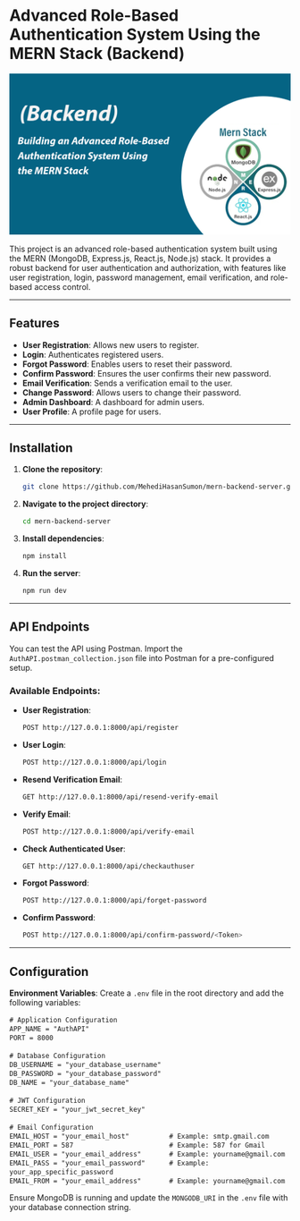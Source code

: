 # Advanced Role-Based Authentication System Using the MERN Stack (Backend)

![Banner](https://raw.githubusercontent.com/MehediHasanSumon/mern-backend-server/refs/heads/main/Banner.png)

This project is an advanced role-based authentication system built using the MERN (MongoDB, Express.js, React.js, Node.js) stack. It provides a robust backend for user authentication and authorization, with features like user registration, login, password management, email verification, and role-based access control.

---

## Features

- **User Registration**: Allows new users to register.
- **Login**: Authenticates registered users.
- **Forgot Password**: Enables users to reset their password.
- **Confirm Password**: Ensures the user confirms their new password.
- **Email Verification**: Sends a verification email to the user.
- **Change Password**: Allows users to change their password.
- **Admin Dashboard**: A dashboard for admin users.
- **User Profile**: A profile page for users.

---

## Installation

1. **Clone the repository**:

   ```bash
   git clone https://github.com/MehediHasanSumon/mern-backend-server.git
   ```

2. **Navigate to the project directory**:

   ```bash
   cd mern-backend-server
   ```

3. **Install dependencies**:

   ```bash
   npm install
   ```

4. **Run the server**:
   ```bash
   npm run dev
   ```

---

## API Endpoints

You can test the API using Postman. Import the `AuthAPI.postman_collection.json` file into Postman for a pre-configured setup.

### Available Endpoints:

- **User Registration**:

  ```bash
  POST http://127.0.0.1:8000/api/register
  ```

- **User Login**:

  ```bash
  POST http://127.0.0.1:8000/api/login
  ```

- **Resend Verification Email**:

  ```bash
  GET http://127.0.0.1:8000/api/resend-verify-email
  ```

- **Verify Email**:

  ```bash
  POST http://127.0.0.1:8000/api/verify-email
  ```

- **Check Authenticated User**:

  ```bash
  GET http://127.0.0.1:8000/api/checkauthuser
  ```

- **Forgot Password**:

  ```bash
  POST http://127.0.0.1:8000/api/forget-password
  ```

- **Confirm Password**:
  ```bash
  POST http://127.0.0.1:8000/api/confirm-password/<Token>
  ```

---

## Configuration

**Environment Variables**:
Create a `.env` file in the root directory and add the following variables:

```env
# Application Configuration
APP_NAME = "AuthAPI"
PORT = 8000

# Database Configuration
DB_USERNAME = "your_database_username"
DB_PASSWORD = "your_database_password"
DB_NAME = "your_database_name"

# JWT Configuration
SECRET_KEY = "your_jwt_secret_key"

# Email Configuration
EMAIL_HOST = "your_email_host"          # Example: smtp.gmail.com
EMAIL_PORT = 587                        # Example: 587 for Gmail
EMAIL_USER = "your_email_address"       # Example: yourname@gmail.com
EMAIL_PASS = "your_email_password"      # Example: your_app_specific_password
EMAIL_FROM = "your_email_address"       # Example: yourname@gmail.com
```

Ensure MongoDB is running and update the `MONGODB_URI` in the `.env` file with your database connection string.
